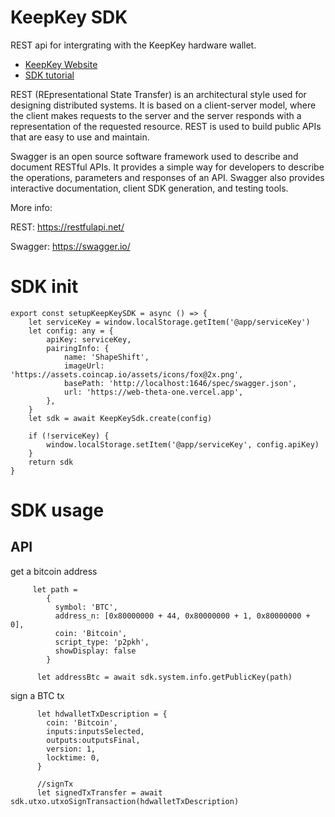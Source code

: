 
# KeepKey SDK

REST api for intergrating with the KeepKey hardware wallet.

- [KeepKey Website](https://www.keepkey.com/)
- [SDK tutorial](https://medium.com/@highlander_35968/creating-a-dapp-for-the-keepkey-desktop-f61e506f5026)

REST (REpresentational State Transfer) is an architectural style used for designing distributed systems. It is based on a client-server model, where the client makes requests to the server and the server responds with a representation of the requested resource. REST is used to build public APIs that are easy to use and maintain.

Swagger is an open source software framework used to describe and document RESTful APIs. It provides a simple way for developers to describe the operations, parameters and responses of an API. Swagger also provides interactive documentation, client SDK generation, and testing tools.

More info:

REST: https://restfulapi.net/

Swagger: https://swagger.io/

# SDK init

```
export const setupKeepKeySDK = async () => {
    let serviceKey = window.localStorage.getItem('@app/serviceKey')
    let config: any = {
        apiKey: serviceKey,
        pairingInfo: {
            name: 'ShapeShift',
            imageUrl: 'https://assets.coincap.io/assets/icons/fox@2x.png',
            basePath: 'http://localhost:1646/spec/swagger.json',
            url: 'https://web-theta-one.vercel.app',
        },
    }
    let sdk = await KeepKeySdk.create(config)

    if (!serviceKey) {
        window.localStorage.setItem('@app/serviceKey', config.apiKey)
    }
    return sdk
}
```
# SDK usage

## API

get a bitcoin address

```
     let path =
        {
          symbol: 'BTC',
          address_n: [0x80000000 + 44, 0x80000000 + 1, 0x80000000 + 0],
          coin: 'Bitcoin',
          script_type: 'p2pkh',
          showDisplay: false
        }

      let addressBtc = await sdk.system.info.getPublicKey(path)
```

sign a BTC tx

```
      let hdwalletTxDescription = {
        coin: 'Bitcoin',
        inputs:inputsSelected,
        outputs:outputsFinal,
        version: 1,
        locktime: 0,
      }

      //signTx
      let signedTxTransfer = await sdk.utxo.utxoSignTransaction(hdwalletTxDescription)
```
